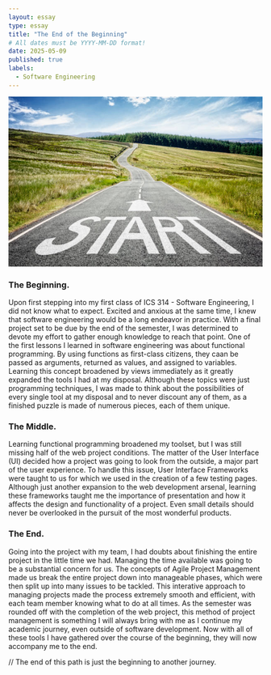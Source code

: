 ```yaml
---
layout: essay
type: essay
title: "The End of the Beginning"
# All dates must be YYYY-MM-DD format!
date: 2025-05-09
published: true
labels:
  - Software Engineering
---
```


<img style="width:100%, height:auto" class="rounded" src="../img/journey.jpg">

### The Beginning.

Upon first stepping into my first class of ICS 314 - Software Engineering, I did not know what to expect. Excited and anxious at the same time, I knew that software engineering would be a long endeavor in practice. With a final project set to be due by the end of the semester, I was determined to devote my effort to gather enough knowledge to reach that point. One of the first lessons I learned in software engineering was about functional programming. By using functions as first-class citizens, they caan be passed as arguments, returned as values, and assigned to variables. Learning this concept broadened by views immediately as it greatly expanded the tools I had at my disposal. Although these topics were just programming techniques, I was made to think about the possibilities of every single tool at my disposal and to never discount any of them, as a finished puzzle is made of numerous pieces, each of them unique. 

### The Middle.

Learning functional programming broadened my toolset, but I was still missing half of the web project conditions. The matter of the User Interface (UI) decided how a project was going to look from the outside, a major part of the user experience. To handle this issue, User Interface Frameworks were taught to us for which we used in the creation of a few testing pages. Although just another expansion to the web development arsenal, learning these frameworks taught me the importance of presentation and how it affects the design and functionality of a project. Even small details should never be overlooked in the pursuit of the most wonderful products.

### The End.

Going into the project with my team, I had doubts about finishing the entire project in the little time we had. Managing the time available was going to be a substantial concern for us. The concepts of Agile Project Management made us break the entire project down into manageable phases, which were then split up into many issues to be tackled. This interative approach to managing projects made the process extremely smooth and efficient, with each team member knowing what to do at all times. As the semester was rounded off with the completion of the web project, this method of project management is something I will always bring with me as I continue my academic journey, even outside of software development. Now with all of these tools I have gathered over the course of the beginning, they will now accompany me to the end.

// The end of this path is just the beginning to another journey.
